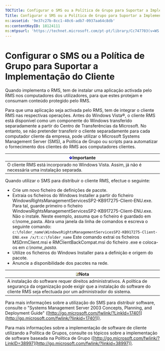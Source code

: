 ```yaml
---
TOCTitle: Configurar o SMS ou a Política de Grupo para Suportar a Implementação do Cliente
Title: Configurar o SMS ou a Política de Grupo para Suportar a Implementação do Cliente
ms:assetid: '9e37c27b-8cc1-40c6-adb7-0937aa64c8db'
ms:contentKeyID: 18124111
ms:mtpsurl: 'https://technet.microsoft.com/pt-pt/library/Cc747703(v=WS.10)'
---
```


Configurar o SMS ou a Política de Grupo para Suportar a Implementação do Cliente
================================================================================

Quando implementa o RMS, tem de instalar uma aplicação activada pelo RMS nos computadores dos utilizadores, para que estes protejam e consumam conteúdo protegido pelo RMS.

Para que uma aplicação seja activada pelo RMS, tem de integrar o cliente RMS nas respectivas operações. Antes do Windows Vista®, o cliente RMS está disponível como um componente do Windows transferido separadamente a partir do Centro de Transferências da Microsoft. No entanto, se não pretender transferir o cliente separadamente para cada computador cliente da empresa, pode utilizar o Microsoft Systems Management Server (SMS), a Política de Grupo ou scripts para automatizar o fornecimento dos clientes do RMS aos computadores clientes.

| ![](/security-updates/images/Cc747703.Important(WS.10).gif)Importante                     |
|------------------------------------------------------------------------------------------------------|
| O cliente RMS está incorporado no Windows Vista. Assim, já não é necessária uma instalação separada. |

Quando utilizar o SMS para distribuir o cliente RMS, efectue o seguinte:

-   Crie um novo ficheiro de definições de pacote.
-   Extraia os ficheiros do Windows Installer a partir do ficheiro WindowsRightsManagementServicesSP2-KB917275-Client-ENU.exe. Para tal, guarde primeiro o ficheiro WindowsRightsManagementServicesSP2-KB917275-Client-ENU.exe. Não o instale. Neste exemplo, assuma que o ficheiro é guardado em c:\\nome\_pasta. Abra uma janela da linha de comandos e escreva o seguinte comando:
    `c:\folder_name\WindowsRightsManagementServicesSP2-KB917275-Client-ENU.exe /x/t:c:\folder_name`
    Este comando extrai os ficheiros MSDrmClient.msi e RMClientBackCompat.msi do ficheiro .exe e coloca-os em *c:\\nome\_pasta*.
-   Utilize os ficheiros do Windows Installer para a definição e origem do pacote.
-   Anuncie a disponibilidade dos pacotes na rede.

| ![](/security-updates/images/Cc747703.note(WS.10).gif)Nota                                                                                                                                    |
|----------------------------------------------------------------------------------------------------------------------------------------------------------------------------------------------------------|
| A instalação do software requer direitos administrativos. A política de segurança da organização pode exigir que a instalação do software do cliente RMS seja efectuada por um administrador do sistema. |

Para mais informações sobre a utilização do SMS para distribuir software, consulte o "Systems Management Server 2003 Concepts, Planning, and Deployment Guide" ([http://go.microsoft.com/fwlink/?LinkId=17401](http://go.microsoft.com/fwlink/?linkid=17401)).

Para mais informações sobre a implementação de software de cliente utilizando a Política de Grupos, consulte os tópicos sobre a implementação de software baseada na Política de Grupo ([http://go.microsoft.com/fwlink/?LinkID=38997](http://go.microsoft.com/fwlink/?linkid=38997)).
